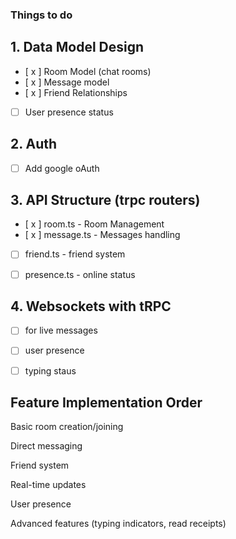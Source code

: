 ### Things to do

## 1. Data Model Design

- [ x ] Room Model (chat rooms)
- [ x ] Message model
- [ x ] Friend Relationships
- [ ] User presence status

## 2. Auth

- [ ] Add google oAuth

## 3. API Structure (trpc routers)

- [ x ] room.ts - Room Management
- [ x ] message.ts - Messages handling
- [ ] friend.ts - friend system
- [ ] presence.ts - online status


## 4. Websockets with tRPC

- [ ] for live messages
- [ ] user presence
- [ ] typing staus


## Feature Implementation Order

Basic room creation/joining

Direct messaging

Friend system

Real-time updates

User presence

Advanced features (typing indicators, read receipts)